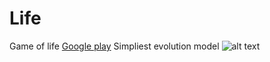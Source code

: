# Life
Game of life
[Google play](https://play.google.com/store/apps/details?id=com.stc.life)
Simpliest evolution model
![alt text](https://lh3.googleusercontent.com/TMR8L96uhWDZ3SPpcHMA9ll3OzOmkSk0hc3Ox7zsJMXPnHz3op2z0EF7el-MIFAC6Pk=h900-rw)

